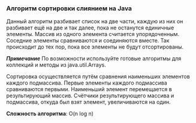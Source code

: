 ### Алгоритм сортировки слиянием на Java
Данный алгоритм разбивает список на две части, каждую из них он разбивает ещё на две и так далее, пока не останутся единичные элементы. Массив из одного элемента считается упорядоченным. Соседние элементы сравниваются и соединяются вместе. Так происходит до тех пор, пока все элементы не будут отсортированы.

___Примечание___ По возможности используйте готовые алгоритмы для коллекций и методы из java.util.Arrays.

Сортировка осуществляется путём сравнения наименьших элементов каждого подмассива. Первые элементы каждого подмассива сравниваются первыми. Наименьший элемент перемещается в результирующий массив. Счётчики результирующего массива и подмассива, откуда был взят элемент, увеличиваются на один.

**Сложность алгоритма**: O(n log n)